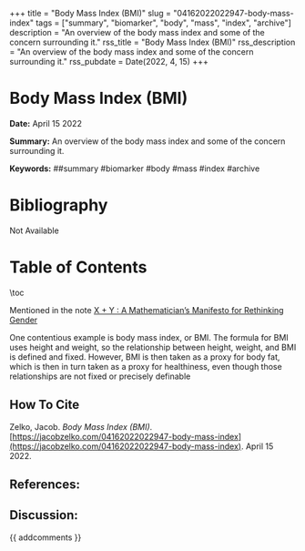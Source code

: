 +++
title = "Body Mass Index (BMI)"
slug = "04162022022947-body-mass-index"
tags = ["summary", "biomarker", "body", "mass", "index", "archive"]
description = "An overview of the body mass index and some of the concern surrounding it."
rss_title = "Body Mass Index (BMI)"
rss_description = "An overview of the body mass index and some of the concern surrounding it."
rss_pubdate = Date(2022, 4, 15)
+++



Body Mass Index (BMI)
=========

**Date:** April 15 2022

**Summary:** An overview of the body mass index and some of the concern surrounding it.

**Keywords:** ##summary #biomarker #body #mass #index #archive

Bibliography
==========

Not Available

Table of Contents
=========

\toc

Mentioned in the note [X + Y : A Mathematician’s Manifesto for Rethinking Gender](/04162022002725-mathematician-gender-rethinking.md)

One contentious example is body mass index, or BMI. The formula for BMI uses height and weight, so the relationship between height, weight, and BMI is defined and fixed. However, BMI is then taken as a proxy for body fat, which is then in turn taken as a proxy for healthiness, even though those relationships are not fixed or precisely definable
## How To Cite

 Zelko, Jacob. _Body Mass Index (BMI)_. [https://jacobzelko.com/04162022022947-body-mass-index](https://jacobzelko.com/04162022022947-body-mass-index). April 15 2022.
## References:
## Discussion: 

{{ addcomments }}

